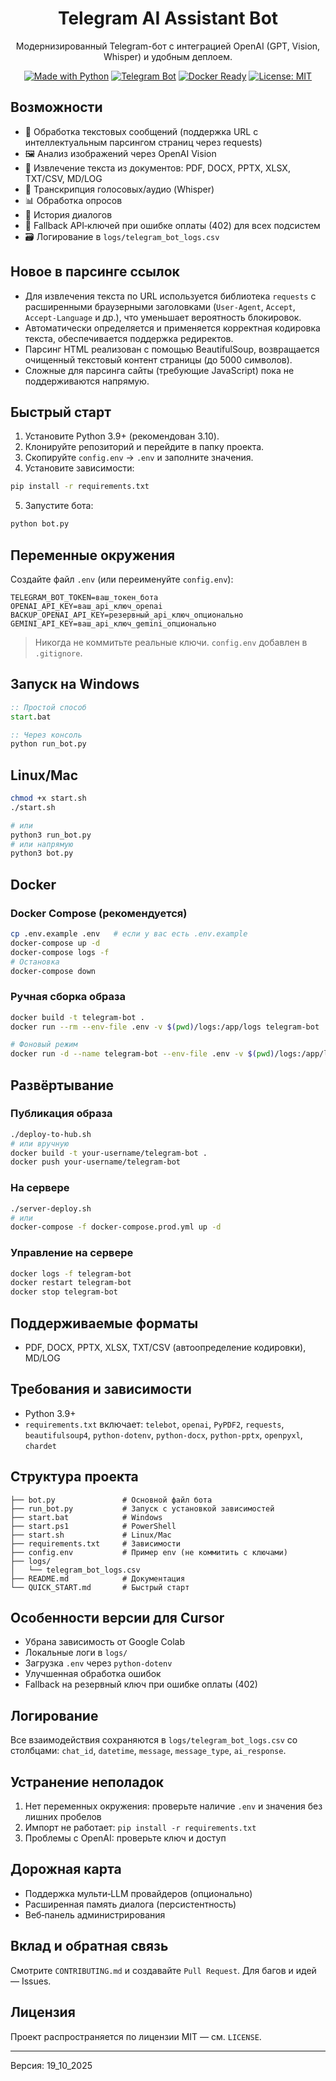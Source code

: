 <div align="center">

# Telegram AI Assistant Bot

Модернизированный Telegram-бот с интеграцией OpenAI (GPT, Vision, Whisper) и удобным деплоем.

[![Made with Python](https://img.shields.io/badge/Made%20with-Python-3776AB.svg?logo=python&logoColor=white)](https://www.python.org/)
[![Telegram Bot](https://img.shields.io/badge/Telegram-Bot-26A5E4?logo=telegram&logoColor=white)](https://t.me/BotFather)
[![Docker Ready](https://img.shields.io/badge/Docker-Ready-2496ED?logo=docker&logoColor=white)](https://www.docker.com/)
[![License: MIT](https://img.shields.io/badge/License-MIT-green.svg)](./LICENSE)

</div>

## Возможности

- 📝 Обработка текстовых сообщений (поддержка URL с интеллектуальным парсингом страниц через requests)
- 🖼️ Анализ изображений через OpenAI Vision
- 📄 Извлечение текста из документов: PDF, DOCX, PPTX, XLSX, TXT/CSV, MD/LOG
- 🎤 Транскрипция голосовых/аудио (Whisper)
- 📊 Обработка опросов
- 💬 История диалогов
- 🧠 Fallback API‑ключей при ошибке оплаты (402) для всех подсистем
- 🗃️ Логирование в `logs/telegram_bot_logs.csv`

## Новое в парсинге ссылок

- Для извлечения текста по URL используется библиотека `requests` с расширенными браузерными заголовками (`User-Agent`, `Accept`, `Accept-Language` и др.), что уменьшает вероятность блокировок.
- Автоматически определяется и применяется корректная кодировка текста, обеспечивается поддержка редиректов.
- Парсинг HTML реализован с помощью BeautifulSoup, возвращается очищенный текстовый контент страницы (до 5000 символов).
- Сложные для парсинга сайты (требующие JavaScript) пока не поддерживаются напрямую.

## Быстрый старт

1) Установите Python 3.9+ (рекомендован 3.10).
2) Клонируйте репозиторий и перейдите в папку проекта.
3) Скопируйте `config.env` → `.env` и заполните значения.
4) Установите зависимости:
```bash
pip install -r requirements.txt
```
5) Запустите бота:
```bash
python bot.py
```

## Переменные окружения

Создайте файл `.env` (или переименуйте `config.env`):
```env
TELEGRAM_BOT_TOKEN=ваш_токен_бота
OPENAI_API_KEY=ваш_api_ключ_openai
BACKUP_OPENAI_API_KEY=резервный_api_ключ_опционально
GEMINI_API_KEY=ваш_api_ключ_gemini_опционально
```

> Никогда не коммитьте реальные ключи. `config.env` добавлен в `.gitignore`.

## Запуск на Windows

```cmd
:: Простой способ
start.bat

:: Через консоль
python run_bot.py
```

## Linux/Mac

```bash
chmod +x start.sh
./start.sh

# или
python3 run_bot.py
# или напрямую
python3 bot.py
```

## Docker

### Docker Compose (рекомендуется)
```bash
cp .env.example .env   # если у вас есть .env.example
docker-compose up -d
docker-compose logs -f
# Остановка
docker-compose down
```

### Ручная сборка образа
```bash
docker build -t telegram-bot .
docker run --rm --env-file .env -v $(pwd)/logs:/app/logs telegram-bot

# Фоновый режим
docker run -d --name telegram-bot --env-file .env -v $(pwd)/logs:/app/logs telegram-bot
```

## Развёртывание

### Публикация образа
```bash
./deploy-to-hub.sh
# или вручную
docker build -t your-username/telegram-bot .
docker push your-username/telegram-bot
```

### На сервере
```bash
./server-deploy.sh
# или
docker-compose -f docker-compose.prod.yml up -d
```

### Управление на сервере
```bash
docker logs -f telegram-bot
docker restart telegram-bot
docker stop telegram-bot
```

## Поддерживаемые форматы

- PDF, DOCX, PPTX, XLSX, TXT/CSV (автоопределение кодировки), MD/LOG

## Требования и зависимости

- Python 3.9+
- `requirements.txt` включает: `telebot`, `openai`, `PyPDF2`, `requests`, `beautifulsoup4`, `python-dotenv`, `python-docx`, `python-pptx`, `openpyxl`, `chardet`

## Структура проекта

```
├── bot.py               # Основной файл бота
├── run_bot.py           # Запуск с установкой зависимостей
├── start.bat            # Windows
├── start.ps1            # PowerShell
├── start.sh             # Linux/Mac
├── requirements.txt     # Зависимости
├── config.env           # Пример env (не коммитить с ключами)
├── logs/
│   └── telegram_bot_logs.csv
├── README.md            # Документация
└── QUICK_START.md       # Быстрый старт
```

## Особенности версии для Cursor

- Убрана зависимость от Google Colab
- Локальные логи в `logs/`
- Загрузка `.env` через `python-dotenv`
- Улучшенная обработка ошибок
- Fallback на резервный ключ при ошибке оплаты (402)

## Логирование

Все взаимодействия сохраняются в `logs/telegram_bot_logs.csv` со столбцами:
`chat_id`, `datetime`, `message`, `message_type`, `ai_response`.

## Устранение неполадок

1. Нет переменных окружения: проверьте наличие `.env` и значения без лишних пробелов
2. Импорт не работает: `pip install -r requirements.txt`
3. Проблемы с OpenAI: проверьте ключ и доступ

## Дорожная карта

- Поддержка мульти‑LLM провайдеров (опционально)
- Расширенная память диалога (персистентность)
- Веб‑панель администрирования

## Вклад и обратная связь

Смотрите `CONTRIBUTING.md` и создавайте `Pull Request`. Для багов и идей — Issues.

## Лицензия

Проект распространяется по лицензии MIT — см. `LICENSE`.

---

Версия: 19_10_2025


